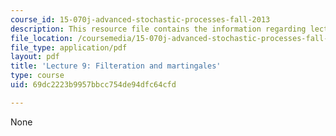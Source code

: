 ```yaml
---
course_id: 15-070j-advanced-stochastic-processes-fall-2013
description: This resource file contains the information regarding lecture 9.
file_location: /coursemedia/15-070j-advanced-stochastic-processes-fall-2013/69dc2223b9957bbcc754de94dfc64cfd_MIT15_070JF13_Lec9.pdf
file_type: application/pdf
layout: pdf
title: 'Lecture 9: Filteration and martingales'
type: course
uid: 69dc2223b9957bbcc754de94dfc64cfd

---
```

None